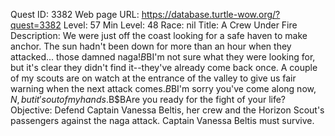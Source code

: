 Quest ID: 3382
Web page URL: https://database.turtle-wow.org/?quest=3382
Level: 57
Min Level: 48
Race: nil
Title: A Crew Under Fire
Description: We were just off the coast looking for a safe haven to make anchor. The sun hadn't been down for more than an hour when they attacked... those damned naga!$B$BI'm not sure what they were looking for, but it's clear they didn't find it--they've already come back once. A couple of my scouts are on watch at the entrance of the valley to give us fair warning when the next attack comes.$B$BI'm sorry you've come along now, $N, but it's out of my hands.$B$BAre you ready for the fight of your life?
Objective: Defend Captain Vanessa Beltis, her crew and the Horizon Scout's passengers against the naga attack. Captain Vanessa Beltis must survive.
